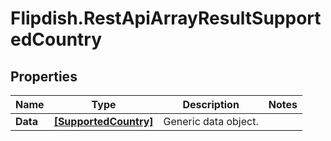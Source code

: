 # Flipdish.RestApiArrayResultSupportedCountry

## Properties
Name | Type | Description | Notes
------------ | ------------- | ------------- | -------------
**Data** | [**[SupportedCountry]**](SupportedCountry.md) | Generic data object. | 


